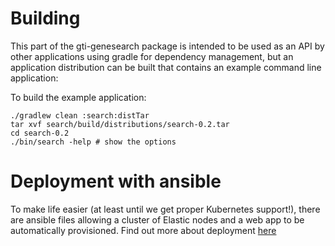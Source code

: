 # Building 

This part of the gti-genesearch package is intended to be used as an API by other applications using gradle for dependency management, but an application distribution can be built that contains an example command line application:

To build the example application:
```console
./gradlew clean :search:distTar
tar xvf search/build/distributions/search-0.2.tar
cd search-0.2
./bin/search -help # show the options
```

# Deployment with ansible

To make life easier (at least until we get proper Kubernetes support!), there are ansible files allowing a cluster of Elastic nodes and a web app to be automatically provisioned. Find out more about deployment [here](../../deployment/README.md) 